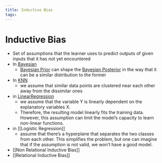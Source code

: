```yaml
---
title: Inductive Bias
tags:
---
```


# Inductive Bias
- Set of assumptions that the learner uses to predict outputs of given inputs that it has not yet encountered
- In [Bayesian](Bayesian.md)
	- [Bayesian Prior](Bayesian%20Prior.md) can shape the [Bayesian Posterior](Bayesian%20Posterior.md) in the way that it can be a similar distribution to the former
- In [KNN](KNN)
	- we assume that similar data points are clustered near each other away from the dissimilar ones
- in [LinearRegression](LinearRegression.md)
	- we assume that the variable Y is linearly dependent on the explanatory variables X.
	- Therefore, the resulting model linearly fits the training data. However, this assumption can limit the model’s capacity to learn non-linear functions.
- in [[Logistic Regression]]
	- assume that there’s a hyperplane that separates the two classes from each other. This simplifies the problem, but one can imagine that if the assumption is not valid, we won’t have a good model.
- [[Non Relational Inductive Bias]]
- [[Relational Inductive Bias]]

























